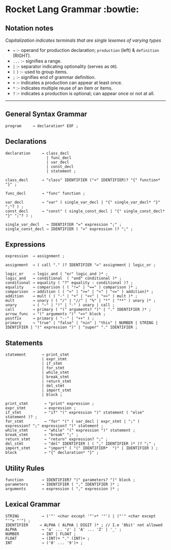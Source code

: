 # Rocket Lang Grammar :bowtie:

## Notation notes

*Capitalization indicates terminals that are single lexemes of varying types*

+ `→`       :- operand for production declaration; `production` (left) & `definition` (RIGHT).
+ `...`     :- signifies a range.
+ `|`       :- separator indicating optionality (serves as `OR`).
+ `(` `)`   :- used to group items.
+ `;`       :- signifies end of grammar definition.
+ `+`       :- indicates a production can appear at least once.
+ `*`       :- indicates multiple reuse of an item or items.
+ `?`       :- indicates a production is optional; can appear once or not at all.

---

## General Syntax Grammar
```rocket
program     → declaration* EOF ;
```

## Declarations
```rocket
declaration     → class_decl
                  | func_decl
                  | var_decl
                  | const_decl
                  | statement ;

class_decl      → "class" IDENTIFIER ("<" IDENTIFIER)? "{" function* "}" ;

func_decl       → "func" function ;

var_decl        → "var" ( single_var_decl | "{" single_var_decl* "}" ";"? ) ;
const_decl      → "const" ( single_const_decl | "{" single_const_decl* "}" ";"? ) ;

single_var_decl   → IDENTIFIER "=" expression ";" ;
single_const_decl → IDENTIFIER ( "=" expression )? ";" ;
```

## Expressions

```rocket
expression  → assignment ;

assignment  → ( call "." )? IDENTIFIER "=" assignment | logic_or ;

logic_or    → logic_and ( "or" logic_and )* ;
logic_and   → conditional  ( "and" conditional )* ;
conditional → equality ( "?" equality : conditional )? ;
equality    → comparison ( ( "!=" | "==" ) comparison )* ;
comparison  → addition ( ( ">" | ">=" | "<" | "<=" ) addition)* ;
addition    → mult ( ( "-" | "+" | "<<" | ">>" ) mult )* ;
mult        → unary ( ( "/" | "//" | "%" | "*" | "**" ) unary )* ;
unary       → ( "~" | "!" | "-" ) unary | call ;
call        → primary ( "(" arguments? ")" | "." IDENTIFIER )* ;
arrow_func  → "(" arguments ")" "=>" block ;
postfix     → primary ( "--" | "++" ) ;
primary     → "true" | "false" | "nin" | "this" | NUMBER | STRING | IDENTIFIER | "(" expression ")" | "super" "." IDENTIFIER ;
```

## Statements

```rocket
statement       → print_stmt
                | expr_stmt
                | if_stmt
                | for_stmt
                | while_stmt
                | break_stmt
                | return_stmt
                | del_stmt
                | import_stmt
                | block ;

print_stmt       → "print" expression ;
expr_stmt        → expression ;
if_stmt          → "if" "(" expression ")" statement ( "else" statement )? ;
for_stmt         → "for" "(" ( var_decl | expr_stmt | ";" ) expression? ";" expression? ")" statement ;
while_stmt       → "while" "(" expression ")" statement ;
break_stmt       → "break" ";" ;
return_stmt      → "return" expression? ";" ;
del_stmt         → "del" IDENTIFIER ( ( "," IDENTIFIER )* )? ";" ;
import_stmt      → "import" ( "(" IDENTIFIER*  ")" | IDENTIFIER ) ;
block            → "{" declaration* "}" ;
```

## Utility Rules
```
function        → IDENTIFIER? "(" parameters? ")" block ;
parameters      → IDENTIFIER ( "," IDENTIFIER )* ;
arguments       → expression ( "," expression )* ;
```

## Lexical Grammar

```
STRING          → ('"' <char except '"'>* '"') | ("'" <char except "'"> "'") ;
IDENTIFIER     → ALPHA ( ALPHA | DIGIT )* ; // I.e '8bit' not allowed
ALPHA           → 'a' ... 'z' | 'A' ... 'Z' | '_' ;
NUMBER          → INT | FLOAT ;
FLOAT           → (INT)+ "." (INT)+ ;
INT             → ('0' ... '9')+ ;
```
